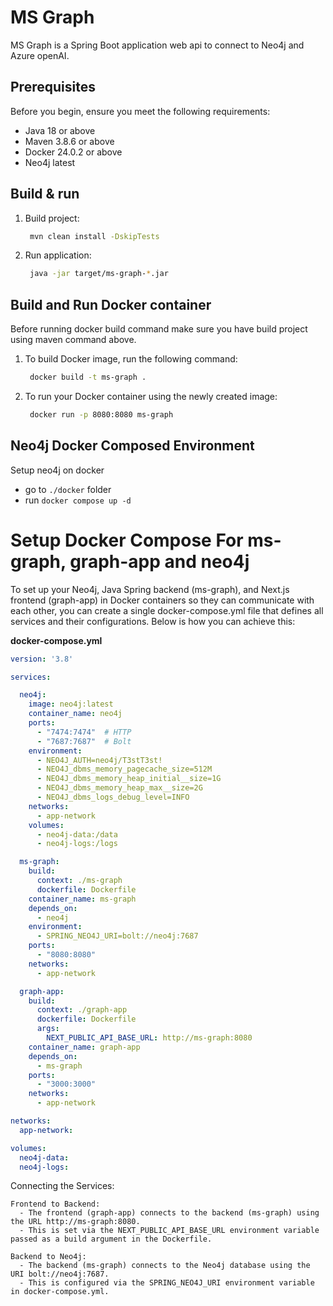 # MS Graph
MS Graph is a Spring Boot application web api to connect to Neo4j and Azure openAI. 
## Prerequisites

Before you begin, ensure you meet the following requirements:
- Java 18 or above
- Maven 3.8.6 or above
- Docker 24.0.2 or above
- Neo4j latest

## Build & run

1. Build project:
   ```bash
    mvn clean install -DskipTests
   ```

2. Run application:
   ```bash
    java -jar target/ms-graph-*.jar  
   ```
   
## Build and Run Docker container

Before running docker build command make sure you have build project using maven command above. 
1. To build Docker image, run the following command:

   ```bash
    docker build -t ms-graph . 
   ```

2. To run your Docker container using the newly created image:

   ```bash
    docker run -p 8080:8080 ms-graph 
   ```

## Neo4j Docker Composed Environment
Setup neo4j on docker

* go to `./docker` folder
* run `docker compose up -d`



# Setup Docker Compose For  ms-graph, graph-app and neo4j

To set up your Neo4j, Java Spring backend (ms-graph), and Next.js frontend (graph-app) in Docker containers so they can communicate with each other, you can create a single docker-compose.yml file that defines all services and their configurations. Below is how you can achieve this:

**docker-compose.yml**
```yml
version: '3.8'

services:

  neo4j:
    image: neo4j:latest
    container_name: neo4j
    ports:
      - "7474:7474"  # HTTP
      - "7687:7687"  # Bolt
    environment:
      - NEO4J_AUTH=neo4j/T3stT3st!
      - NEO4J_dbms_memory_pagecache_size=512M
      - NEO4J_dbms_memory_heap_initial__size=1G
      - NEO4J_dbms_memory_heap_max__size=2G
      - NEO4J_dbms_logs_debug_level=INFO
    networks:
      - app-network
    volumes:
      - neo4j-data:/data
      - neo4j-logs:/logs

  ms-graph:
    build:
      context: ./ms-graph
      dockerfile: Dockerfile
    container_name: ms-graph
    depends_on:
      - neo4j
    environment:
      - SPRING_NEO4J_URI=bolt://neo4j:7687
    ports:
      - "8080:8080"
    networks:
      - app-network

  graph-app:
    build:
      context: ./graph-app
      dockerfile: Dockerfile
      args:
        NEXT_PUBLIC_API_BASE_URL: http://ms-graph:8080
    container_name: graph-app
    depends_on:
      - ms-graph
    ports:
      - "3000:3000"
    networks:
      - app-network

networks:
  app-network:

volumes:
  neo4j-data:
  neo4j-logs:
  ```

  Connecting the Services:

    Frontend to Backend:
      - The frontend (graph-app) connects to the backend (ms-graph) using the URL http://ms-graph:8080.
      - This is set via the NEXT_PUBLIC_API_BASE_URL environment variable passed as a build argument in the Dockerfile.

    Backend to Neo4j:
      - The backend (ms-graph) connects to the Neo4j database using the URI bolt://neo4j:7687.
      - This is configured via the SPRING_NEO4J_URI environment variable in docker-compose.yml.
